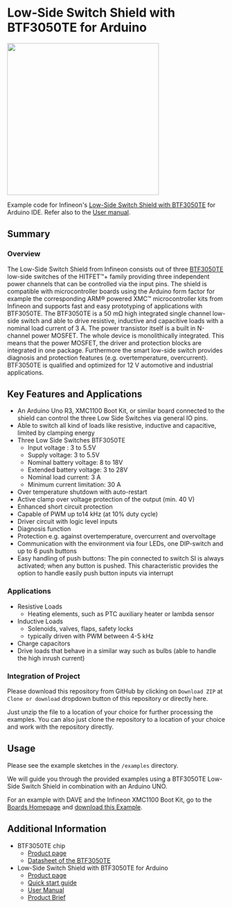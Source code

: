 # Low-Side Switch Shield with BTF3050TE for Arduino

<img src="https://github.com/Infineon/Assets/blob/master/Pictures/BTF3050TE_Low-Side_Switch_Shield_top-view_plain.jpg" width=350>

Example code for Infineon's [Low-Side Switch Shield with BTF3050TE](https://www.infineon.com/cms/en/product/evaluation-boards/shield_btf3050te/) for Arduino IDE. Refer also to the [User manual](https://www.infineon.com/dgdl/Infineon-Low_Side_Switch_Shield_with_BTF3050TE_for_Arduino_Users_Manual-UM-v01_00-EN.pdf?fileId=5546d46256fb43b301572836a14c4c36).

## Summary

### Overview

The Low-Side Switch Shield from Infineon consists out of three [BTF3050TE](https://www.infineon.com/cms/en/product/power/smart-low-side-high-side-switches/low-side-switches/hitfet-plus-12v/btf3050te/?redirId=131743) low-side switches of the HITFET™+ family providing three independent power channels that can be controlled via the input pins. The shield is compatible with microcontroller boards using the Arduino form factor for example the corresponding ARM® powered XMC™ microcontroller kits from Infineon and supports fast and easy prototyping of applications with BTF3050TE. The BTF3050TE is a 50 mΩ high integrated single channel low-side switch and able to drive resistive, inductive and capacitive loads with a nominal load current of 3 A. The power transistor itself is a built in N-channel power MOSFET. The whole device is monolithically integrated. This means that the power MOSFET, the driver and protection blocks are integrated in one package. Furthermore the smart low-side switch provides diagnosis and protection features (e.g. overtemperature, overcurrent). BTF3050TE is qualified and optimized for 12 V automotive and industrial applications.

## Key Features and Applications

* An Arduino Uno R3, XMC1100 Boot Kit, or similar board connected to the shield can control the three Low Side Switches via general IO pins.
* Able to switch all kind of loads like resistive, inductive and capacitive, limited by clamping energy
* Three Low Side Switches BTF3050TE
  * Input voltage : 3 to 5.5V
  * Supply voltage: 3 to 5.5V
  * Nominal battery voltage: 8 to 18V
  * Extended battery voltage: 3 to 28V
  * Nominal load current: 3 A
  * Minimum current limitation: 30 A
* Over temperature shutdown with auto-restart
* Active clamp over voltage protection of the output (min. 40 V)
* Enhanced short circuit protection
* Capable of PWM up to14 kHz (at 10% duty cycle)
* Driver circuit with logic level inputs
* Diagnosis function
* Protection e.g. against overtemperature, overcurrent and overvoltage
* Communication with the environment via four LEDs, one DIP-switch and up to 6 push buttons
* Easy handling of push buttons: The pin connected to switch SI is always activated; when any button is pushed. This characteristic provides the option to handle easily push button inputs via interrupt

### Applications

* Resistive Loads
  * Heating elements, such as PTC auxiliary heater or lambda sensor
* Inductive Loads
  * Solenoids, valves, flaps, safety locks
  * typically driven with PWM between 4-5 kHz
* Charge capacitors
* Drive loads that behave in a similar way such as bulbs (able to handle the high inrush current)

### Integration of Project

Please download this repository from GitHub by clicking on `Download ZIP` at `Clone or download` dropdown button of this repository or directly here.

Just unzip the file to a location of your choice for further processing the examples.
You can also just clone the repository to a location of your choice and work with the repository directly.

## Usage

Please see the example sketches in the `/examples` directory.

We will guide you through the provided examples using a BTF3050TE Low-Side Switch Shield in combination with an Arduino UNO.

For an example with DAVE and the Infineon XMC1100 Boot Kit, go to the [Boards Homepage](https://www.infineon.com/cms/en/product/evaluation-boards/shield_btf3050te/) and [download this Example](https://www.infineon.com/dgdl/Infineon-Low_Side_Switch_Shield_Dave_Example_Software-SW-v01_00-EN.zip?fileId=5546d46256fb43b30157480aec6f1ab7&da=t).

## Additional Information

* BTF3050TE chip
  * [Product page](https://www.infineon.com/cms/en/product/power/smart-low-side-high-side-switches/low-side-switches/hitfet-plus-12v/btf3050te/?redirId=131743)
  * [Datasheet of the BTF3050TE](https://www.infineon.com/dgdl/Infineon-BTF3050TE-DS-v01_10-EN.pdf?fileId=5546d4625a888733015a892c37d7023f)
* Low-Side Switch Shield with BTF3050TE for Arduino
  * [Product page](https://www.infineon.com/cms/en/product/evaluation-boards/shield_btf3050te/)
  * [Quick start guide](https://www.infineon.com/dgdl/Infineon-HITFET_Low-Side_Shield_with_BTF3050TE_for_Arduino_A6_QSG_Webversion-GS-v01_00-EN.pdf?fileId=5546d46256fb43b30157283fa5d44c3e)
  * [User Manual](https://www.infineon.com/dgdl/Infineon-Low_Side_Switch_Shield_with_BTF3050TE_for_Arduino_Users_Manual-UM-v01_00-EN.pdf?fileId=5546d46256fb43b301572836a14c4c36)
  * [Product Brief](https://www.infineon.com/dgdl/Infineon-LowSide_Switch_Shield_BTF3050TE_for_Arduino-PB-v01_00-EN.pdf?fileId=5546d462580663ef01583e32636d17df)
